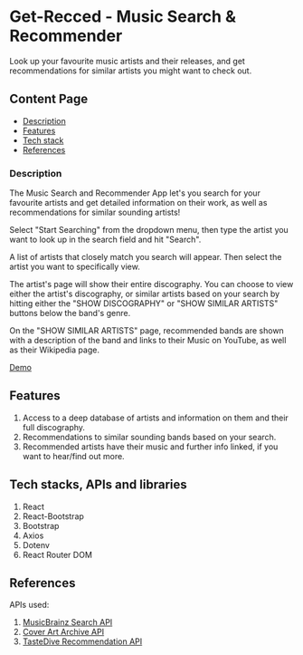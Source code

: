 # Get-Recced - Music Search & Recommender

Look up your favourite music artists and their releases, and get recommendations for similar artists you might want to check out.

## Content Page

- [Description](#description)
- [Features](#features)
- [Tech stack](#techstacks)
- [References](#references)

### Description

The Music Search and Recommender App let's you search for your favourite artists and get detailed information on their work, as well as recommendations for similar sounding artists!

Select "Start Searching" from the dropdown menu, then type the artist you want to look up in the search field and hit "Search".

A list of artists that closely match you search will appear. Then select the artist you want to specifically view.

The artist's page will show their entire discography. You can choose to view either the artist's discography, or similar artists based on your search by hitting either the "SHOW DISCOGRAPHY" or "SHOW SIMILAR ARTISTS" buttons below the band's genre.

On the "SHOW SIMILAR ARTISTS" page, recommended bands are shown with a description of the band and links to their Music on YouTube, as well as their Wikipedia page.

[Demo](https://music-recommender.vercel.app/)

## Features

1. Access to a deep database of artists and information on them and their full discography.
2. Recommendations to similar sounding bands based on your search.
3. Recommended artists have their music and further info linked, if you want to hear/find out more.

## Tech stacks, APIs and libraries

1. React
2. React-Bootstrap
3. Bootstrap
4. Axios
5. Dotenv
6. React Router DOM

## References

APIs used:

1. [MusicBrainz Search API](https://musicbrainz.org/doc/MusicBrainz_API)
2. [Cover Art Archive API](https://musicbrainz.org/doc/Cover_Art_Archive/API)
3. [TasteDive Recommendation API](https://tastedive.com/read/api)

